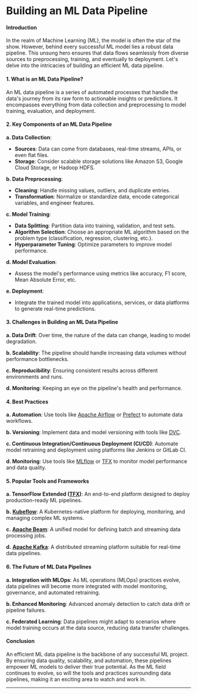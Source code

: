 # Building an ML Data Pipeline

#### **Introduction**

In the realm of Machine Learning (ML), the model is often the star of the show. However, behind every successful ML model lies a robust data pipeline. This unsung hero ensures that data flows seamlessly from diverse sources to preprocessing, training, and eventually to deployment. Let's delve into the intricacies of building an efficient ML data pipeline.

#### **1. What is an ML Data Pipeline?**

An ML data pipeline is a series of automated processes that handle the data's journey from its raw form to actionable insights or predictions. It encompasses everything from data collection and preprocessing to model training, evaluation, and deployment.

#### **2. Key Components of an ML Data Pipeline**

**a. Data Collection**:

* **Sources**: Data can come from databases, real-time streams, APIs, or even flat files.
* **Storage**: Consider scalable storage solutions like Amazon S3, Google Cloud Storage, or Hadoop HDFS.

**b. Data Preprocessing**:

* **Cleaning**: Handle missing values, outliers, and duplicate entries.
* **Transformation**: Normalize or standardize data, encode categorical variables, and engineer features.

**c. Model Training**:

* **Data Splitting**: Partition data into training, validation, and test sets.
* **Algorithm Selection**: Choose an appropriate ML algorithm based on the problem type (classification, regression, clustering, etc.).
* **Hyperparameter Tuning**: Optimize parameters to improve model performance.

**d. Model Evaluation**:

* Assess the model's performance using metrics like accuracy, F1 score, Mean Absolute Error, etc.

**e. Deployment**:

* Integrate the trained model into applications, services, or data platforms to generate real-time predictions.

#### **3. Challenges in Building an ML Data Pipeline**

**a. Data Drift**: Over time, the nature of the data can change, leading to model degradation.&#x20;

**b. Scalability**: The pipeline should handle increasing data volumes without performance bottlenecks.&#x20;

**c. Reproducibility**: Ensuring consistent results across different environments and runs.&#x20;

**d. Monitoring**: Keeping an eye on the pipeline's health and performance.

#### **4. Best Practices**

**a. Automation**: Use tools like [Apache Airflow](https://airflow.apache.org/) or [Prefect](https://www.prefect.io/) to automate data workflows.&#x20;

**b. Versioning**: Implement data and model versioning with tools like [DVC](https://dvc.org/).&#x20;

**c. Continuous Integration/Continuous Deployment (CI/CD)**: Automate model retraining and deployment using platforms like Jenkins or GitLab CI.&#x20;

**d. Monitoring**: Use tools like [MLflow](https://mlflow.org/) or [TFX](https://www.tensorflow.org/tfx) to monitor model performance and data quality.

#### **5. Popular Tools and Frameworks**

**a. TensorFlow Extended (**[**TFX**](https://airflow.apache.org/)**)**: An end-to-end platform designed to deploy production-ready ML pipelines.&#x20;

**b.** [**Kubeflow**](https://www.kubeflow.org/): A Kubernetes-native platform for deploying, monitoring, and managing complex ML systems.&#x20;

**c.** [**Apache Beam**](https://beam.apache.org/): A unified model for defining batch and streaming data processing jobs.&#x20;

&#x20;**d.** [**Apache Kafka**](https://kafka.apache.org/): A distributed streaming platform suitable for real-time data pipelines.

#### **6. The Future of ML Data Pipelines**

**a. Integration with MLOps**: As ML operations (MLOps) practices evolve, data pipelines will become more integrated with model monitoring, governance, and automated retraining.&#x20;

**b. Enhanced Monitoring**: Advanced anomaly detection to catch data drift or pipeline failures.&#x20;

**c. Federated Learning**: Data pipelines might adapt to scenarios where model training occurs at the data source, reducing data transfer challenges.

#### **Conclusion**

An efficient ML data pipeline is the backbone of any successful ML project. By ensuring data quality, scalability, and automation, these pipelines empower ML models to deliver their true potential. As the ML field continues to evolve, so will the tools and practices surrounding data pipelines, making it an exciting area to watch and work in.

***

